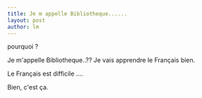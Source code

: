 ```yaml
---
title: Je m appelle Bibliotheque...... 
layout: post
author: lm
---
```

<p>pourquoi ?</p>
<p>Je m&#39;appelle Bibliotheque..?? Je vais apprendre le Français bien.</p>
<p>Le Français est difficile ....</p>
<p>Bien, c&#39;est ça.</p>
